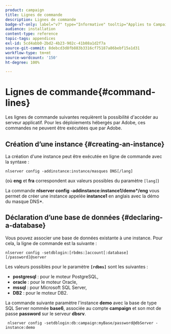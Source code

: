```yaml
---
product: campaign
title: Lignes de commande
description: Lignes de commande
badge-v7-only: label="v7" type="Informative" tooltip="Applies to Campaign Classic v7 only"
audience: installation
content-type: reference
topic-tags: appendices
exl-id: 5cd4abb0-2bd2-4b23-902c-41b08a1d2f7a
source-git-commit: 8debcd3d8fb883b3316cf75187a86bebf15a1d31
workflow-type: tm+mt
source-wordcount: '150'
ht-degree: 100%

---
```


# Lignes de commande{#command-lines}



Les lignes de commande suivantes requièrent la possibilité d&#39;accéder au serveur applicatif. Pour les déploiements hébergés par Adobe, ces commandes ne peuvent être exécutées que par Adobe.

## Création d’une instance {#creating-an-instance}

La création d&#39;une instance peut être exécutée en ligne de commande avec la syntaxe :

```
nlserver config -addinstance:instance/masques DNS[/lang]
```

(où **eng** et **fra** correspondent aux valeurs possibles du paramètre `[lang]`)

La commande **nlserver config -addinstance:instance1/demo&#42;/eng** vous permet de créer une instance appelée **instance1** en anglais avec la démo du masque DNS&#42;.

## Déclaration d’une base de données {#declaring-a-database}

Vous pouvez associer une base de données existante à une instance. Pour cela, la ligne de commande est la suivante :

```
nlserver config -setdblogin:[rbdms:]account[:database][/password]@server
```

Les valeurs possibles pour le paramètre **`[rdbms]`** sont les suivantes :

* **postgresql** : pour le moteur PostgreSQL,
* **oracle** : pour le moteur Oracle,
* **mssql** : pour Microsoft SQL Server,
* **DB2** : pour le moteur DB2.

La commande suivante paramètre l&#39;instance **demo** avec la base de type SQL Server nommée **base6**, associée au compte **campaign** et son mot de passe **password** sur le serveur **dbsrv**.

```
 nlserver config -setdblogin:db:campaign:myBase/password@dbServer -instance:demo
```
